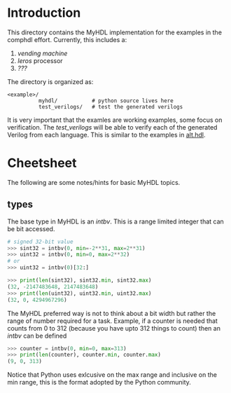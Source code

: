 Introduction
============
This directory contains the MyHDL implementation for 
the examples in the comphdl effort.  Currently, this
includes a:

1.  *vending machine* 
2.  *leros* processor
3.  *???*

The directory is organized as:
   
    <example>/
              myhdl/           # python source lives here
              test_verilogs/   # test the generated verilogs
              
It is very important that the examles are working examples,
some focus on verification.  The *test_verilogs* will be able
to verify each of the generated Verilog from each language. 
This is similar to the examples in [alt.hdl](https://github.com/cfelton/alt.hdl).

Cheetsheet
==========
The following are some notes/hints for basic MyHDL 
topics.

types
-----
The base type in MyHDL is an *intbv*.  This is a range
limited integer that can be bit accessed.

```python
# signed 32-bit value
>>> sint32 = intbv(0, min=-2**31, max=2**31)
>>> uint32 = intbv(0, min=0, max=2**32)
# or
>>> uint32 = intbv(0)[32:]

>>> print(len(sint32), sint32.min, sint32.max)
(32, -2147483648, 2147483648)
>>> print(len(uint32), uint32.min, uint32.max)
(32, 0, 4294967296)
```

The MyHDL preferred way is not to think about a bit
width but rather the range of number required for a 
task.  Example, if a counter is needed that counts 
from 0 to 312 (because you have upto 312 things to
count) then an *intbv* can be defined

```python
>>> counter = intbv(0, min=0, max=313)
>>> print(len(counter), counter.min, counter.max)
(9, 0, 313)
```

Notice that Python uses exlcusive on the max range
and inclusive on the min range, this is the format
adopted by the Python community.

